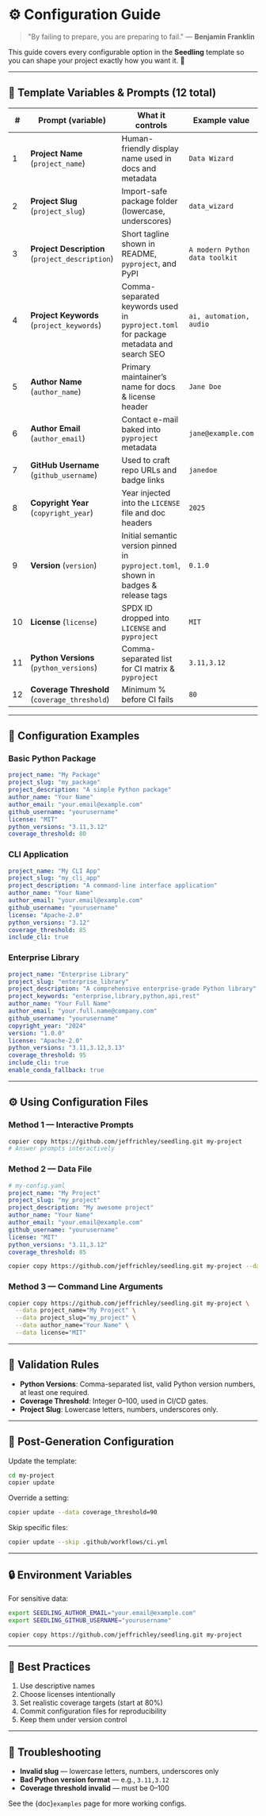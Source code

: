 # ⚙️ Configuration Guide

> "By failing to prepare, you are preparing to fail."
> — **Benjamin Franklin**

This guide covers every configurable option in the **Seedling** template so you can shape your project exactly how you want it. 🌱

---

## 🧩 Template Variables & Prompts (12 total)

| #  | Prompt (variable)                               | What it controls                                                                      | Example value                  |
| -- | ----------------------------------------------- | ------------------------------------------------------------------------------------- | ------------------------------ |
| 1  | **Project Name**        (`project_name`)        | Human-friendly display name used in docs and metadata                                 | `Data Wizard`                  |
| 2  | **Project Slug**        (`project_slug`)        | Import-safe package folder (lowercase, underscores)                                   | `data_wizard`                  |
| 3  | **Project Description** (`project_description`) | Short tagline shown in README, `pyproject`, and PyPI                                  | `A modern Python data toolkit` |
| 4  | **Project Keywords** (`project_keywords`)       | Comma-separated keywords used in `pyproject.toml` for package metadata and search SEO | `ai, automation, audio`        |
| 5  | **Author Name**         (`author_name`)         | Primary maintainer’s name for docs & license header                                   | `Jane Doe`                     |
| 6  | **Author Email**        (`author_email`)        | Contact e-mail baked into `pyproject` metadata                                        | `jane@example.com`             |
| 7  | **GitHub Username**     (`github_username`)     | Used to craft repo URLs and badge links                                               | `janedoe`                      |
| 8  | **Copyright Year** (`copyright_year`)           | Year injected into the `LICENSE` file and doc headers                                 | `2025`                         |
| 9  | **Version** (`version`)                         | Initial semantic version pinned in `pyproject.toml`, shown in badges & release tags   | `0.1.0`                        |
| 10 | **License**             (`license`)             | SPDX ID dropped into `LICENSE` and `pyproject`                                        | `MIT`                          |
| 11 | **Python Versions**     (`python_versions`)     | Comma-separated list for CI matrix & `pyproject`                                      | `3.11,3.12`                    |
| 12 | **Coverage Threshold**  (`coverage_threshold`)  | Minimum % before CI fails                                                             | `80`                           |

---

## 📂 Configuration Examples

### Basic Python Package

```yaml
project_name: "My Package"
project_slug: "my_package"
project_description: "A simple Python package"
author_name: "Your Name"
author_email: "your.email@example.com"
github_username: "yourusername"
license: "MIT"
python_versions: "3.11,3.12"
coverage_threshold: 80
```

### CLI Application

```yaml
project_name: "My CLI App"
project_slug: "my_cli_app"
project_description: "A command-line interface application"
author_name: "Your Name"
author_email: "your.email@example.com"
github_username: "yourusername"
license: "Apache-2.0"
python_versions: "3.12"
coverage_threshold: 85
include_cli: true
```

### Enterprise Library

```yaml
project_name: "Enterprise Library"
project_slug: "enterprise_library"
project_description: "A comprehensive enterprise-grade Python library"
project_keywords: "enterprise,library,python,api,rest"
author_name: "Your Full Name"
author_email: "your.full.name@company.com"
github_username: "yourusername"
copyright_year: "2024"
version: "1.0.0"
license: "Apache-2.0"
python_versions: "3.11,3.12,3.13"
coverage_threshold: 95
include_cli: true
enable_conda_fallback: true
```

---

## ⚙️ Using Configuration Files

### Method 1 — Interactive Prompts

```bash
copier copy https://github.com/jeffrichley/seedling.git my-project
# Answer prompts interactively
```

### Method 2 — Data File

```yaml
# my-config.yaml
project_name: "My Project"
project_slug: "my_project"
project_description: "My awesome project"
author_name: "Your Name"
author_email: "your.email@example.com"
github_username: "yourusername"
license: "MIT"
python_versions: "3.11,3.12"
coverage_threshold: 85
```

```bash
copier copy https://github.com/jeffrichley/seedling.git my-project --data-file my-config.yaml
```

### Method 3 — Command Line Arguments

```bash
copier copy https://github.com/jeffrichley/seedling.git my-project \
  --data project_name="My Project" \
  --data project_slug="my_project" \
  --data author_name="Your Name" \
  --data license="MIT"
```

---

## 🧪 Validation Rules

* **Python Versions**: Comma-separated list, valid Python version numbers, at least one required.
* **Coverage Threshold**: Integer 0–100, used in CI/CD gates.
* **Project Slug**: Lowercase letters, numbers, underscores only.

---

## 🔄 Post-Generation Configuration

Update the template:

```bash
cd my-project
copier update
```

Override a setting:

```bash
copier update --data coverage_threshold=90
```

Skip specific files:

```bash
copier update --skip .github/workflows/ci.yml
```

---

## 🔒 Environment Variables

For sensitive data:

```bash
export SEEDLING_AUTHOR_EMAIL="your.email@example.com"
export SEEDLING_GITHUB_USERNAME="yourusername"

copier copy https://github.com/jeffrichley/seedling.git my-project
```

---

## 🌱 Best Practices

1. Use descriptive names
2. Choose licenses intentionally
3. Set realistic coverage targets (start at 80%)
4. Commit configuration files for reproducibility
5. Keep them under version control

---

## 🛟 Troubleshooting

* **Invalid slug** — lowercase letters, numbers, underscores only
* **Bad Python version format** — e.g., `3.11,3.12`
* **Coverage threshold invalid** — must be 0–100

See the {doc}`examples` page for more working configs.
